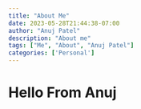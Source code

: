 ```yaml
---
title: "About Me"
date: 2023-05-28T21:44:38-07:00
author: "Anuj Patel"
description: "About me"
tags: ["Me", "About", "Anuj Patel"]
categories: ['Personal']
---
```


# Hello From Anuj